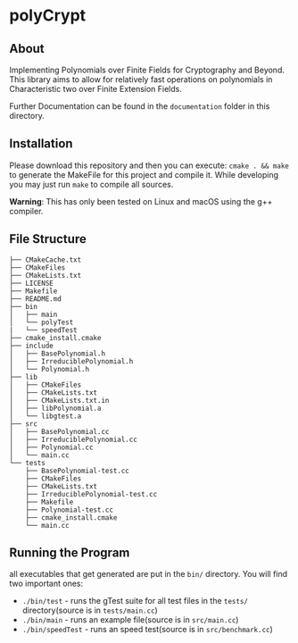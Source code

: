 # polyCrypt
## About
Implementing Polynomials over Finite Fields for Cryptography and Beyond. This library aims to allow for relatively fast operations on 
polynomials in Characteristic two over Finite Extension Fields.

Further Documentation can be found in the `documentation` folder in this directory.
## Installation
Please download this repository and then you can execute:
`cmake . && make`
to generate the MakeFile for this project and compile it. While developing you may just run `make` to compile all sources.

**Warning**: This has only been tested on Linux and macOS using the g++ compiler.
## File Structure
```
├── CMakeCache.txt
├── CMakeFiles
├── CMakeLists.txt
├── LICENSE
├── Makefile
├── README.md
├── bin
│   ├── main
│   └── polyTest
|   └── speedTest
├── cmake_install.cmake
├── include
│   ├── BasePolynomial.h
│   ├── IrreduciblePolynomial.h
│   └── Polynomial.h
├── lib
│   ├── CMakeFiles
│   ├── CMakeLists.txt
│   ├── CMakeLists.txt.in
│   ├── libPolynomial.a
│   └── libgtest.a
├── src
│   ├── BasePolynomial.cc
│   ├── IrreduciblePolynomial.cc
│   ├── Polynomial.cc
│   └── main.cc
└── tests
    ├── BasePolynomial-test.cc
    ├── CMakeFiles
    ├── CMakeLists.txt
    ├── IrreduciblePolynomial-test.cc
    ├── Makefile
    ├── Polynomial-test.cc
    ├── cmake_install.cmake
    └── main.cc
```
## Running the Program
all executables that get generated are put in the `bin/` directory. You will find two important ones:
* `./bin/test` - runs the gTest suite for all test files in the `tests/` directory(source is in `tests/main.cc`)
* `./bin/main` - runs an example file(source is in `src/main.cc`)
* `./bin/speedTest` - runs an speed test(source is in `src/benchmark.cc`)
